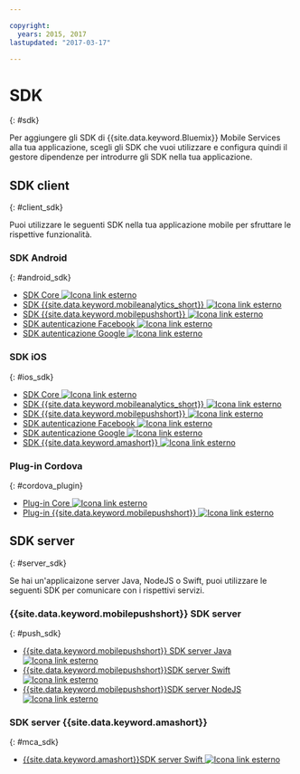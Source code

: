 ```yaml
---

copyright:
  years: 2015, 2017
lastupdated: "2017-03-17"

---
```

# SDK
{: #sdk}

Per aggiungere gli SDK di {{site.data.keyword.Bluemix}} Mobile Services alla tua applicazione, scegli gli SDK che vuoi utilizzare e configura quindi il gestore dipendenze per introdurre gli SDK nella tua applicazione.


## SDK client
{: #client_sdk}

Puoi utilizzare le seguenti SDK nella tua applicazione mobile per sfruttare le rispettive funzionalità. 


### SDK Android
{: #android_sdk}

- [SDK Core ![Icona link esterno](../icons/launch-glyph.svg "Icona link esterno")](https://github.com/ibm-bluemix-mobile-services/bms-clientsdk-android-core) 
- [SDK {{site.data.keyword.mobileanalytics_short}} ![Icona link esterno](../icons/launch-glyph.svg "Icona link esterno")](https://github.com/ibm-bluemix-mobile-services/bms-clientsdk-android-analytics) 
- [SDK {{site.data.keyword.mobilepushshort}} ![Icona link esterno](../icons/launch-glyph.svg "Icona link esterno")](https://github.com/ibm-bluemix-mobile-services/bms-clientsdk-android-push) 
- [SDK autenticazione Facebook ![Icona link esterno](../icons/launch-glyph.svg "Icona link esterno")](https://github.com/ibm-bluemix-mobile-services/bms-clientsdk-android-security-facebookauthentication) 
- [SDK autenticazione Google ![Icona link esterno](../icons/launch-glyph.svg "Icona link esterno")](https://github.com/ibm-bluemix-mobile-services/bms-clientsdk-android-security-googleauthentication) 


### SDK iOS
{: #ios_sdk}

- [SDK Core ![Icona link esterno](../icons/launch-glyph.svg "Icona link esterno")](https://github.com/ibm-bluemix-mobile-services/bms-clientsdk-swift-core)
- [SDK {{site.data.keyword.mobileanalytics_short}} ![Icona link esterno](../icons/launch-glyph.svg "Icona link esterno")](https://github.com/ibm-bluemix-mobile-services/bms-clientsdk-swift-analytics) 
- [SDK {{site.data.keyword.mobilepushshort}} ![Icona link esterno](../icons/launch-glyph.svg "Icona link esterno")](https://github.com/ibm-bluemix-mobile-services/bms-clientsdk-swift-push) 
- [SDK autenticazione Facebook ![Icona link esterno](../icons/launch-glyph.svg "Icona link esterno")](https://github.com/ibm-bluemix-mobile-services/bms-clientsdk-swift-security-facebookauthentication)
- [SDK autenticazione Google ![Icona link esterno](../icons/launch-glyph.svg "Icona link esterno")](https://github.com/ibm-bluemix-mobile-services/bms-clientsdk-swift-security-googleauthentication) 
- [SDK {{site.data.keyword.amashort}} ![Icona link esterno](../icons/launch-glyph.svg "Icona link esterno")](https://github.com/ibm-bluemix-mobile-services/bms-clientsdk-swift-security) 


### Plug-in Cordova
{: #cordova_plugin}

- [Plug-in Core ![Icona link esterno](../icons/launch-glyph.svg "Icona link esterno")](https://github.com/ibm-bluemix-mobile-services/bms-clientsdk-cordova-plugin-core)
- [Plug-in {{site.data.keyword.mobilepushshort}} ![Icona link esterno](../icons/launch-glyph.svg "Icona link esterno")](https://github.com/ibm-bluemix-mobile-services/bms-clientsdk-cordova-plugin-push)


## SDK server
{: #server_sdk}

Se hai un'applicaizone server Java, NodeJS o Swift, puoi utilizzare le seguenti SDK per comunicare con i rispettivi servizi.


### {{site.data.keyword.mobilepushshort}} SDK server
{: #push_sdk}

- [{{site.data.keyword.mobilepushshort}} SDK server Java ![Icona link esterno](../icons/launch-glyph.svg "Icona link esterno")](https://github.com/ibm-bluemix-mobile-services/bms-pushnotifications-serversdk-java) 
- [{{site.data.keyword.mobilepushshort}}SDK server Swift ![Icona link esterno](../icons/launch-glyph.svg "Icona link esterno")](https://github.com/ibm-bluemix-mobile-services/bms-pushnotifications-serversdk-swift) 
- [{{site.data.keyword.mobilepushshort}}SDK server NodeJS ![Icona link esterno](../icons/launch-glyph.svg "Icona link esterno")](https://github.com/ibm-bluemix-mobile-services/bms-pushnotifications-serversdk-nodejs)


### SDK server {{site.data.keyword.amashort}}
{: #mca_sdk}

- [{{site.data.keyword.amashort}}SDK server Swift ![Icona link esterno](../icons/launch-glyph.svg "Icona link esterno")](https://github.com/ibm-bluemix-mobile-services/bms-mca-serversdk-swift)


